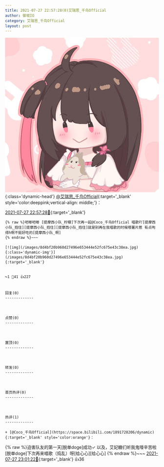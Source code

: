 ```yaml
---
title: 2021-07-27 22:57:28(0)艾瑞思_千鸟Official
author: 御坂IO
category: 艾瑞思_千鸟Official
layout: post
---
```


![img](/images/7e08840c56f251de28bdf766b647bd5fe9a5d50a.jpg){:class='dynamic-head'}
[@艾瑞思_千鸟Official](https://space.bilibili.com/1090010845/dynamic){:target='_blank' style='color:deeppink;vertical-align: middle;'}：

[2021-07-27 22:57:28🔗](https://t.bilibili.com/552158624758136380){:target='_blank'}

~~~
{% raw %}吧唧吧唧 [提摩西小队_柠檬]下次再一起@Coco_千鸟Official 唱歌吖[提摩西小队_抱住][提摩西小队_抱住][提摩西小队_抱住]就是别再在我唱歌的时候喂薯片惹 有点呴得h啊不挺好吃的[提摩西小队_啊]
{% endraw %}~~~

[![img](/images/8d4bf20b960d27496e653444e52fc675e43c38ea.jpg){:class='dynamic-img'}](/images/8d4bf20b960d27496e653444e52fc675e43c38ea.jpg){:target='_blank'}


↪️1 💬41 👍227


回复(0)
-------------



点赞(0)
-------------



置顶(0)
-------------



转发(0)
-------------



首页热评(0)
-------------



热评(1)
-------------

+ [@Coco_千鸟Official](https://space.bilibili.com/1891728206/dynamic){:target='_blank' style='color:orange'}：
~~~
{% raw %}迫害队友的第一天[脱单doge]成功✓
以及，艾妃糖们听我鬼嚎辛苦啦[脱单doge]下次再来唱歌（捣乱）呀[给心心][给心心]
{% endraw %}~~~
[2021-07-27 23:01:22🔗](https://t.bilibili.com/552158624758136380#reply5006637760){:target='_blank'} 👍36


